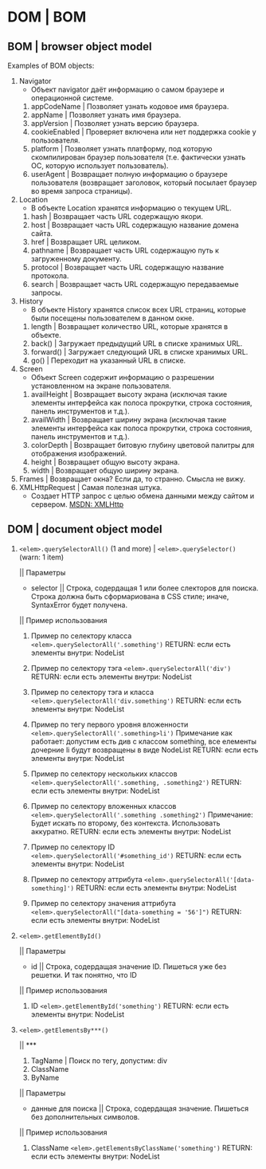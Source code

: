 # DOM | BOM

## BOM | browser object model

Examples of BOM objects:

1. Navigator
    * Объект navigator даёт информацию о самом браузере и операционной системе.
    1. appCodeName | Позволяет узнать кодовое имя браузера.
    2. appName | Позволяет узнать имя браузера.
    3. appVersion | Позволяет узнать версию браузера.
    4. cookieEnabled | Проверяет включена или нет поддержка cookie у пользователя.
    5. platform | Позволяет узнать платформу, под которую скомпилирован браузер пользователя (т.е. фактически узнать ОС, которую использует пользователь).
    6. userAgent | Возвращает полную информацию о браузере пользователя (возвращает заголовок, который посылает браузер во время запроса страницы).
2. Location
    * В объекте Location хранятся информацию о текущем URL.
    1. hash | Возвращает часть URL содержащую якори.
    2. host | Возвращает часть URL содержащую название домена сайта.
    3. href | Возвращает URL целиком.
    4. pathname | Возвращает часть URL содержащую путь к загруженному документу.
    5. protocol | Возвращает часть URL содержащую название протокола.
    6. search | Возвращает часть URL содержащую передаваемые запросы.
3. History
    * В объекте History хранятся список всех URL страниц, которые были посещены пользователем в данном окне.
    1. length | Возвращает количество URL, которые хранятся в объекте.
    2. back() | Загружает предыдущий URL в списке хранимых URL.
    3. forward() | Загружает следующий URL в списке хранимых URL.
    4. go() | Переходит на указанный URL в списке.
4. Screen
    * Объект Screen содержит информацию о разрешении установленном на экране пользователя.
    1. availHeight | Возвращает высоту экрана (исключая такие элементы интерфейса как полоса прокрутки, строка состояния, панель инструментов и т.д.).
    2. availWidth | Возвращает ширину экрана (исключая такие элементы интерфейса как полоса прокрутки, строка состояния, панель инструментов и т.д.).
    3. colorDepth | Возвращает битовую глубину цветовой палитры для отображения изображений.
    4. height | Возвращает общую высоту экрана.
    5. width | Возвращает общую ширину экрана.
5. Frames | Возвращает окна? Если да, то странно. Смысла не вижу.
6. XMLHttpRequest | Самая полезная штука.
    * Создает HTTP запрос с целью обмена данными между сайтом и сервером.
    [MSDN: XMLHttp](https://developer.mozilla.org/en-US/docs/Web/API/XMLHttpRequest/Using_XMLHttpRequest#types_of_requests)

## DOM | document object model

1. `<elem>.querySelectorAll()` (1 and more) | `<elem>.querySelector()` (warn: 1 item)

    || Параметры

    * selector || Строка, содердащая 1 или более слекторов для поиска. Строка должна быть сформариована в CSS стиле; иначе, SyntaxError будет получена.

    || Пример использования

    1. Пример по селектору класса
    `<elem>.querySelectorAll('.something')`
    RETURN: если есть элементы внутри: NodeList

    2. Пример по селектору тэга
    `<elem>.querySelectorAll('div')`
    RETURN: если есть элементы внутри: NodeList

    3. Пример по селектору тэга и класса
    `<elem>.querySelectorAll('div.something')`
    RETURN: если есть элементы внутри: NodeList

    4. Пример по тегу первого уровня вложенности
    `<elem>.querySelectorAll('.something>li')`
    Примечание как работает: допустим есть див с классом something, все елементы дочерние li будут возвращены в виде NodeList
    RETURN: если есть элементы внутри: NodeList

    5. Пример по селектору нескольких классов
    `<elem>.querySelectorAll('.something, .something2')`
    RETURN: если есть элементы внутри: NodeList

    6. Пример по селектору вложенных классов
    `<elem>.querySelectorAll('.something .something2')`
    Примечание: Будет искать по второму, без контекста. Использовать аккуратно.
    RETURN: если есть элементы внутри: NodeList

    7. Пример по селектору ID
    `<elem>.querySelectorAll('#something_id')`
    RETURN: если есть элементы внутри: NodeList

    8. Пример по селектору аттрибута
    `<elem>.querySelectorAll('[data-something]')`
    RETURN: если есть элементы внутри: NodeList

    9. Пример по селектору значения аттрибута
    `<elem>.querySelectorAll("[data-something = '56']")`
    RETURN: если есть элементы внутри: NodeList

2. `<elem>.getElementById()`

    || Параметры

    * id || Строка, содердащая значение ID. Пишеться уже без решетки. И так понятно, что ID

    || Пример использования

    1. ID
    `<elem>.getElementById('something')`
    RETURN: если есть элементы внутри: NodeList

3. `<elem>.getElementsBy***()`

    || ***

    1. TagName | Поиск по тегу, допустим: div
    2. ClassName
    3. ByName

    || Параметры

    * данные для поиска || Строка, содердащая значение. Пишеться без дополнительных символов.

    || Пример использования

    1. ClassName
    `<elem>.getElementsByClassName('something')`
    RETURN: если есть элементы внутри: NodeList
